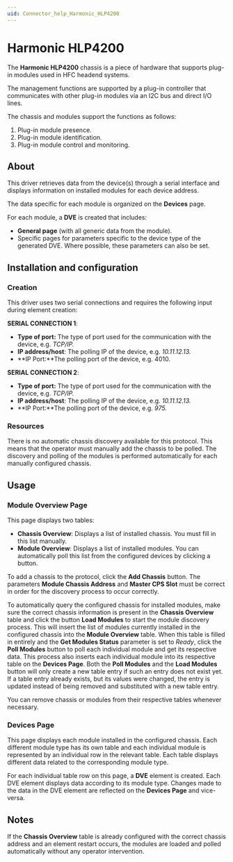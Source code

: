 ```yaml
---
uid: Connector_help_Harmonic_HLP4200
---
```


# Harmonic HLP4200

The **Harmonic HLP4200** chassis is a piece of hardware that supports plug-in modules used in HFC headend systems.

The management functions are supported by a plug-in controller that communicates with other plug-in modules via an I2C bus and direct I/O lines.

The chassis and modules support the functions as follows:

1.  Plug-in module presence.
2.  Plug-in module identification.
3.  Plug-in module control and monitoring.

## About

This driver retrieves data from the device(s) through a serial interface and displays information on installed modules for each device address.

The data specific for each module is organized on the **Devices** page.

For each module, a **DVE** is created that includes:

- **General page** (with all generic data from the module).
- Specific pages for parameters specific to the device type of the generated DVE. Where possible, these parameters can also be set.

## Installation and configuration

### Creation

This driver uses two serial connections and requires the following input during element creation:

**SERIAL CONNECTION 1**:

- **Type of port:** The type of port used for the communication with the device, e.g. *TCP/IP.*
- **IP address/host**: The polling IP of the device, e.g. *10.11.12.13.*
- **IP Port:**The polling port of the device, e.g. 4010.

**SERIAL CONNECTION 2**:

- **Type of port:** The type of port used for the communication with the device, e.g. *TCP/IP.*
- **IP address/host**: The polling IP of the device, e.g. *10.11.12.13.*
- **IP Port:**The polling port of the device, e.g. *975.*

### Resources

There is no automatic chassis discovery available for this protocol. This means that the operator must manually add the chassis to be polled. The discovery and polling of the modules is performed automatically for each manually configured chassis.

## Usage

### Module Overview Page

This page displays two tables:

- **Chassis Overview**: Displays a list of installed chassis. You must fill in this list manually.
- **Module Overview**: Displays a list of installed modules. You can automatically poll this list from the configured devices by clicking a button.

To add a chassis to the protocol, click the **Add Chassis** button. The parameters **Module Chassis Address** and **Master CPS Slot** must be correct in order for the discovery process to occur correctly.

To automatically query the configured chassis for installed modules, make sure the correct chassis information is present in the **Chassis Overview** table and click the button **Load Modules** to start the module discovery process. This will insert the list of modules currently installed in the configured chassis into the **Module Overview** table. When this table is filled in entirely and the **Get Modules Status** parameter is set to *Ready*, click the **Poll Modules** button to poll each individual module and get its respective data. This process also inserts each individual module into its respective table on the **Devices Page**. Both the **Poll Modules** and the **Load Modules** button will only create a new table entry if such an entry does not exist yet. If a table entry already exists, but its values were changed, the entry is updated instead of being removed and substituted with a new table entry.

You can remove chassis or modules from their respective tables whenever necessary.

### Devices Page

This page displays each module installed in the configured chassis. Each different module type has its own table and each individual module is represented by an individual row in the relevant table. Each table displays different data related to the corresponding module type.

For each individual table row on this page, a **DVE** element is created. Each DVE element displays data according to its module type. Changes made to the data in the DVE element are reflected on the **Devices Page** and vice-versa.

## Notes

If the **Chassis Overview** table is already configured with the correct chassis address and an element restart occurs, the modules are loaded and polled automatically without any operator intervention.
